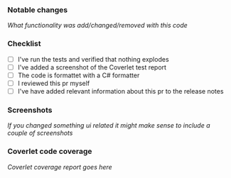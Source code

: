 ### Notable changes

_What functionality was add/changed/removed with this code_

### Checklist

- [ ] I've run the tests and verified that nothing explodes
- [ ] I've added a screenshot of the Coverlet test report
- [ ] The code is formattet with a C# formatter
- [ ] I reviewed this pr myself
- [ ] I've have added relevant information about this pr to the release notes

### Screenshots

_If you changed something ui related it might make sense to include a couple of screenshots_

### Coverlet code coverage

_Coverlet coverage report goes here_
